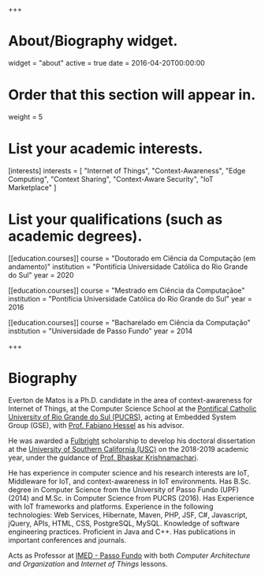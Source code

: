 +++
# About/Biography widget.
widget = "about"
active = true
date = 2016-04-20T00:00:00

# Order that this section will appear in.
weight = 5

# List your academic interests.
[interests]
  interests = [
    "Internet of Things",
    "Context-Awareness",
    "Edge Computing",
    "Context Sharing",
    "Context-Aware Security",
    "IoT Marketplace"
  ]

# List your qualifications (such as academic degrees).
[[education.courses]]
  course = "Doutorado em Ciência da Computação (em andamento)"
  institution = "Pontifícia Universidade Católica do Rio Grande do Sul"
  year = 2020

[[education.courses]]
  course = "Mestrado em Ciência da Computaçãoe"
  institution = "Pontifícia Universidade Católica do Rio Grande do Sul"
  year = 2016

[[education.courses]]
  course = "Bacharelado em Ciência da Computação"
  institution = "Universidade de Passo Fundo"
  year = 2014
 
+++

# Biography

Everton de Matos is a Ph.D. candidate in the area of context-awareness for Internet of Things, at the Computer Science School at the [Pontifical Catholic University of Rio Grande do Sul (PUCRS)](http://www.pucrs.br/), acting at Embedded System Group (GSE), with [Prof. Fabiano Hessel](https://scholar.google.com/citations?user=cZguQ0UAAAAJ) as his advisor.

He was awarded a [Fulbright](http://fulbright.org.br/) scholarship to develop his doctoral dissertation at the [University of Southern California (USC)](https://www.usc.edu/) on the 2018-2019 academic year, under the guidance of [Prof. Bhaskar Krishnamachari](http://ceng.usc.edu/~bkrishna/).

He has experience in computer science and his research interests are IoT, Middleware for IoT, and context-awareness in IoT environments. Has B.Sc. degree in Computer Science from the University of Passo Fundo (UPF) (2014) and M.Sc. in Computer Science from PUCRS (2016). Has Experience with IoT frameworks and platforms. Experience in the following technologies: Web Services, Hibernate, Maven, PHP, JSF, C#, Javascript, jQuery, APIs, HTML, CSS, PostgreSQL, MySQL. Knowledge of software engineering practices. Proficient in Java and C++. Has publications in important conferences and journals. 

Acts as Professor at [IMED - Passo Fundo](https://www.imed.edu.br/) with both <em>Computer Architecture and Organization</em> and <em>Internet of Things</em> lessons.
